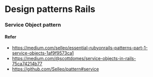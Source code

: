 
# Design patterns Rails 
### Service Object pattern

#### Refer
* https://medium.com/selleo/essential-rubyonrails-patterns-part-1-service-objects-1af9f9573ca1
* https://medium.com/@scottdomes/service-objects-in-rails-75ca74214b77
* https://github.com/Selleo/pattern#service
